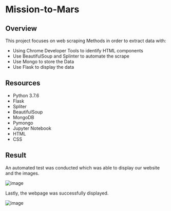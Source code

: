 # Mission-to-Mars

## Overview

This project focuses on web scraping Methods in order to extract data with:
- Using Chrome Developer Tools to identify HTML components
- Use BeautifulSoup and Splinter to automate the scrape
- Use Mongo to store the Data 
- Use Flask to display the data

## Resources

- Python 3.7.6
- Flask
- Spliter
- BeautifulSoup
- MongoDB
- Pymongo
- Jupyter Notebook
- HTML
- CSS

## Result

An automated test was conducted which was able to display our website and the images. 

![image](https://user-images.githubusercontent.com/95547517/156965756-13251e29-ef0e-4a7d-8b2e-b64d71202d4d.png)

Lastly, the webpage was successfully displayed.

![image](https://user-images.githubusercontent.com/95547517/156966039-3048e014-6d8a-4b1b-86c5-86ef0c7973a0.png)
